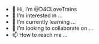 - 👋 Hi, I’m @D4CLoveTrains
- 👀 I’m interested in ...
- 🌱 I’m currently learning ...
- 💞️ I’m looking to collaborate on ...
- 📫 How to reach me ...

<!---
D4CLoveTrains/D4CLoveTrains is a ✨ special ✨ repository because its `README.md` (this file) appears on your GitHub profile.
You can click the Preview link to take a look at your changes.
--->
